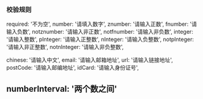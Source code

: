 ### 校验规则

  required: '不为空',
  number: '请填入数字',
  znumber: '请输入正数',
  fnumber: '请输入负数',
  notznumber: '请输入非正数',
  notfnumber: '请输入非负数',
  integer: '请输入整数',
  pInteger: '请输入正整数',
  nInteger: '请输入负整数',
  notpInteger: '请输入非正整数',
  notnInteger: '请输入非负整数',

  chinese: '请输入中文',
  email: '请输入邮箱地址',
  url: '请输入链接地址',
  postCode: '请输入邮编地址',
  idCard: '请输入身份证号',

  numberInterval: '两个数之间'
---
